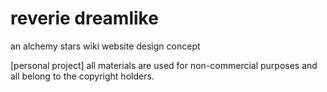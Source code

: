 # reverie dreamlike
an alchemy stars wiki website design concept

[personal project]
all materials are used for non-commercial purposes and all belong to the copyright holders.
